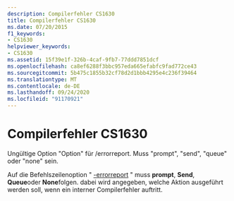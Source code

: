 ```yaml
---
description: Compilerfehler CS1630
title: Compilerfehler CS1630
ms.date: 07/20/2015
f1_keywords:
- CS1630
helpviewer_keywords:
- CS1630
ms.assetid: 15f39e1f-326b-4caf-9fb7-77ddd7851dcf
ms.openlocfilehash: ca8ef6288f3bbc957eda665efabfc9fad772ce43
ms.sourcegitcommit: 5b475c1855b32cf78d2d1bbb4295e4c236f39464
ms.translationtype: MT
ms.contentlocale: de-DE
ms.lasthandoff: 09/24/2020
ms.locfileid: "91170921"
---
```

# <a name="compiler-error-cs1630"></a>Compilerfehler CS1630

Ungültige Option "Option" für /errorreport. Muss "prompt", "send", "queue" oder "none" sein.  
  
 Auf die Befehlszeilenoption " [-errorreport](../language-reference/compiler-options/errorreport-compiler-option.md) " muss **prompt**, **Send**, **Queue**oder **None**folgen. dabei wird angegeben, welche Aktion ausgeführt werden soll, wenn ein interner Compilerfehler auftritt.
